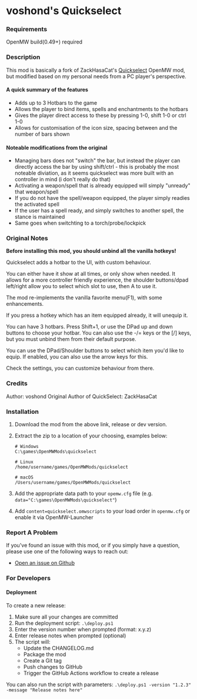 # voshond's Quickselect

### Requirements

OpenMW build(0.49+) required

### Description

This mod is basically a fork of ZackHasaCat's [Quickselect](https://gitlab.com/modding-openmw/quickselect/) OpenMW mod, but modified based on my personal needs from a PC player's perspective.

#### A quick summary of the features

-   Adds up to 3 Hotbars to the game
-   Allows the player to bind items, spells and enchantments to the hotbars
-   Gives the player direct access to these by pressing 1-0, shift 1-0 or ctrl 1-0
-   Allows for customisation of the icon size, spacing between and the number of bars shown

#### Noteable modifications from the original

-   Managing bars does not "switch" the bar, but instead the player can directly access the bar by using shift/ctrl - this is probably the most noteable diviation, as it seems quickselect was more built with an controller in mind (i don't really do that)
-   Activating a weapon/spell that is already equipped will simply "unready" that weapon/spell
-   If you do not have the spell/weapon equipped, the player simply readies the activated spell
-   If the user has a spell ready, and simply switches to another spell, the stance is maintained
-   Same goes when switchting to a torch/probe/lockpick

### Original Notes

**Before installing this mod, you should unbind all the vanilla hotkeys!**

Quickselect adds a hotbar to the UI, with custom behaviour.

You can either have it show at all times, or only show when needed. It allows for a more controller friendly experience, the shoulder buttons/dpad left/right allow you to select which slot to use, then A to use it.

The mod re-implements the vanilla favorite menu(F1), with some enhancements.

If you press a hotkey which has an item equipped already, it will unequip it.

You can have 3 hotbars. Press Shift+1, or use the DPad up and down buttons to choose your hotbar. You can also use the -/= keys or the [/] keys, but you must unbind them from their default purpose.

You can use the DPad/Shoulder buttons to select which item you'd like to equip. If enabled, you can also use the arrow keys for this.

Check the settings, you can customize behaviour from there.

### Credits

Author: voshond
Original Author of QuickSelect: ZackHasaCat

### Installation

1.  Download the mod from the above link, release or dev version.
1.  Extract the zip to a location of your choosing, examples below:

        # Windows
        C:\games\OpenMWMods\quickselect

        # Linux
        /home/username/games/OpenMWMods/quickselect

        # macOS
        /Users/username/games/OpenMWMods/quickselect

1.  Add the appropriate data path to your `opemw.cfg` file (e.g. `data="C:\games\OpenMWMods\quickselect"`)
1.  Add `content=quickselect.omwscripts` to your load order in `openmw.cfg` or enable it via OpenMW-Launcher

### Report A Problem

If you've found an issue with this mod, or if you simply have a question, please use one of the following ways to reach out:

-   [Open an issue on Github](https://github.com/voshond/openmw-quick-select/issues)

### For Developers

#### Deployment

To create a new release:

1. Make sure all your changes are committed
2. Run the deployment script: `.\deploy.ps1`
3. Enter the version number when prompted (format: x.y.z)
4. Enter release notes when prompted (optional)
5. The script will:
    - Update the CHANGELOG.md
    - Package the mod
    - Create a Git tag
    - Push changes to GitHub
    - Trigger the GitHub Actions workflow to create a release

You can also run the script with parameters: `.\deploy.ps1 -version "1.2.3" -message "Release notes here"`

